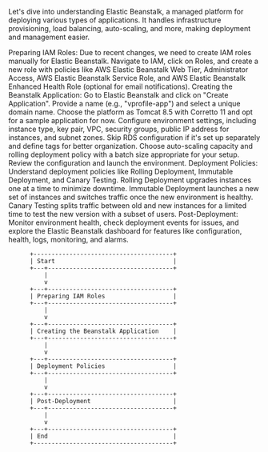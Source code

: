 Let's dive into understanding Elastic Beanstalk, a managed platform for deploying various types of applications. It handles infrastructure provisioning, load balancing, auto-scaling, and more, making deployment and management easier.

Preparing IAM Roles:
Due to recent changes, we need to create IAM roles manually for Elastic Beanstalk.
Navigate to IAM, click on Roles, and create a new role with policies like AWS Elastic Beanstalk Web Tier, Administrator Access, AWS Elastic Beanstalk Service Role, and AWS Elastic Beanstalk Enhanced Health Role (optional for email notifications).
Creating the Beanstalk Application:
Go to Elastic Beanstalk and click on "Create Application".
Provide a name (e.g., "vprofile-app") and select a unique domain name.
Choose the platform as Tomcat 8.5 with Corretto 11 and opt for a sample application for now.
Configure environment settings, including instance type, key pair, VPC, security groups, public IP address for instances, and subnet zones.
Skip RDS configuration if it's set up separately and define tags for better organization.
Choose auto-scaling capacity and rolling deployment policy with a batch size appropriate for your setup.
Review the configuration and launch the environment.
Deployment Policies:
Understand deployment policies like Rolling Deployment, Immutable Deployment, and Canary Testing.
Rolling Deployment upgrades instances one at a time to minimize downtime.
Immutable Deployment launches a new set of instances and switches traffic once the new environment is healthy.
Canary Testing splits traffic between old and new instances for a limited time to test the new version with a subset of users.
Post-Deployment:
Monitor environment health, check deployment events for issues, and explore the Elastic Beanstalk dashboard for features like configuration, health, logs, monitoring, and alarms.

          +---------------------------------------+
          | Start                                 |
          +---+-----------------------------------+
              |                                    
              v                                    
          +---+-----------------------------------+
          | Preparing IAM Roles                   |
          +---+-----------------------------------+
              |                                    
              v                                    
          +---+-----------------------------------+
          | Creating the Beanstalk Application    |
          +---+-----------------------------------+
              |                                    
              v                                    
          +---+-----------------------------------+
          | Deployment Policies                   |
          +---+-----------------------------------+
              |                                    
              v                                    
          +---+-----------------------------------+
          | Post-Deployment                       |
          +---+-----------------------------------+
              |                                    
              v                                    
          +---+-----------------------------------+
          | End                                   |
          +---------------------------------------+
